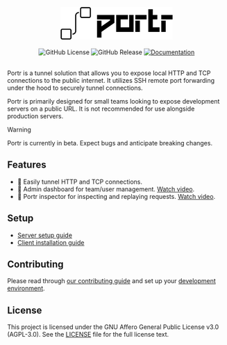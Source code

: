 
<div align="center">
  <img src="docs/src/assets/logo.svg" height="75px">
</div>

<br />

<div align="center">
  <img alt="GitHub License" src="https://img.shields.io/github/license/amalshaji/portr">
  <img alt="GitHub Release" src="https://img.shields.io/github/v/release/amalshaji/portr">
  <a href="https://portr.dev" target="_blank"><img alt="Documentation" src="https://img.shields.io/badge/Documentation-portr.dev-0096FF"></a>
</div>

<br />

Portr is a tunnel solution that allows you to expose local HTTP and TCP connections to the public internet. It utilizes SSH remote port forwarding under the hood to securely tunnel connections.

Portr is primarily designed for small teams looking to expose development servers on a public URL. It is not recommended for use alongside production servers.

> [!WARNING]
> Portr is currently in beta. Expect bugs and anticipate breaking changes.

## Features

- 🎉 Easily tunnel HTTP and TCP connections.
- 👾 Admin dashboard for team/user management. [Watch video](https://youtu.be/P37la8DjrzA).
- 🚨 Portr inspector for inspecting and replaying requests. [Watch video](https://youtu.be/hhbte2JI3qk).

## Setup

- [Server setup guide](https://portr.dev/server/)
- [Client installation guide](https://portr.dev/client/installation/)

## Contributing

Please read through [our contributing guide](.github/contributing.md) and set up your [development environment](https://portr.dev/local-development/admin/).

## License

This project is licensed under the GNU Affero General Public License v3.0 (AGPL-3.0). See the  [LICENSE](/LICENSE) file for the full license text.
